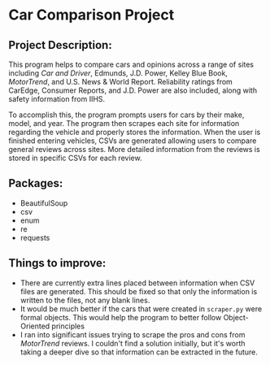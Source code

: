 # Car Comparison Project

## Project Description:

This program helps to compare cars and opinions across a range of sites including *Car and Driver*, Edmunds, J.D. Power, Kelley Blue Book, *MotorTrend*, and U.S. News & World Report. Reliability ratings from CarEdge, Consumer Reports, and J.D. Power are also included, along with safety information from IIHS.

To accomplish this, the program prompts users for cars by their make, model, and year. The program then scrapes each site for information regarding the vehicle and properly stores the information. When the user is finished entering vehicles, CSVs are generated allowing users to compare general reviews across sites. More detailed information from the reviews is stored in specific CSVs for each review.

## Packages:
- BeautifulSoup
- csv
- enum
- re
- requests

## Things to improve:
- There are currently extra lines placed between information when CSV files are generated. This should be fixed so that only the information is written to the files, not any blank lines.
- It would be much better if the cars that were created in `scraper.py` were formal objects. This would help the program to better follow Object-Oriented principles
- I ran into significant issues trying to scrape the pros and cons from *MotorTrend* reviews. I couldn't find a solution initially, but it's worth taking a deeper dive so that information can be extracted in the future.